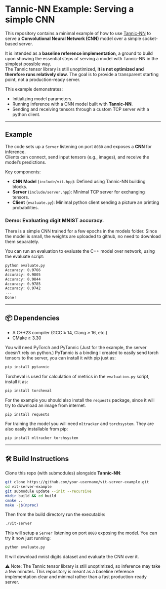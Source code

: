 # Tannic-NN Example: Serving a simple CNN

This repository contains a minimal example of how to use [Tannic-NN](https://github.com/entropy-flux/Tannic-NN) to serve a **Convolutional Neural Network (CNN)** model over a simple socket-based server.  

It is intended as a **baseline reference implementation**, a ground to build upon showing the essential steps of serving a model with Tannic-NN in the simplest possible way.  
The Tannic tensor library is still unoptimized, **it is not optimized and therefore runs relatively slow**. The goal is to provide a transparent starting point, not a production-ready server.

This example demonstrates:  
- Initializing model parameters.
- Running inference with a CNN model built with **Tannic-NN**.
- Sending and receiving tensors through a custom TCP server with a python client.

---

## Example

The code sets up a `Server` listening on port `8080` and exposes a **CNN** for inference.  
Clients can connect, send input tensors (e.g., images), and receive the model’s predictions.

Key components:
- **CNN Model** (`include/vit.hpp`): Defined using Tannic-NN building blocks.  
- **Server** (`include/server.hpp`): Minimal TCP server for exchanging tensors.    
- **Client** (`evaluate.py`): Minimal python client sending a picture an printing probabilities. 


### Demo: Evaluating digit MNIST accuracy. 

There is a simple CNN trained for a few epochs in the models folder. Since the model is small, the weights are uploaded to github, no need to download them separately.

You can run an evaluation to evaluate the C++ model over network, using the evaluate script:

```bash
python evaluate.py 
Accuracy: 0.9766
Accuracy: 0.9805
Accuracy: 0.9844
Accuracy: 0.9785
Accuracy: 0.9742
...
Done!
```
 
---

## 📦 Dependencies 

- A C++23 compiler (GCC ≥ 14, Clang ≥ 16, etc.)
- CMake ≥ 3.30

You will need PyTorch and PyTannic (Just for the example, the server doesn't rely on python.)
PyTannic is a binding I created to easily send torch tensors to the server, you can install it with pip just as:

```bash
pip install pytannic
```

Torcheval is used for calculation of metrics in the `evaluation.py` script, install it as:

```bash
pip install torcheval
```

For the example you should also install the `requests` package, since it will try to download an image from internet. 

```bash
pip install requests
```

For training the model you will need `mltracker` and `torchsystem`. They are also easily installable from pip:

```bash
pip install mltracker torchsystem
``` 
---

## 🛠️ Build Instructions
  
Clone this repo (with submodules) alongside **Tannic-NN**:

```bash
git clone https://github.com/your-username/vit-server-example.git
cd vit-server-example
git submodule update --init --recursive
mkdir build && cd build
cmake ..
make -j$(nproc) 
```  

Then from the build directory run the executable:

```bash
./vit-server
```

This will setup a `Server` listening on port `8080` exposing the model. You can try it now just running:

```bash
python evaluate.py
```

It will download mnist digits dataset and evaluate the CNN over it. 

⚠️ Note: The Tannic tensor library is still unoptimized, so inference may take a few minutes.
This repository is meant as a baseline reference implementation clear and minimal rather than a fast production-ready server.
